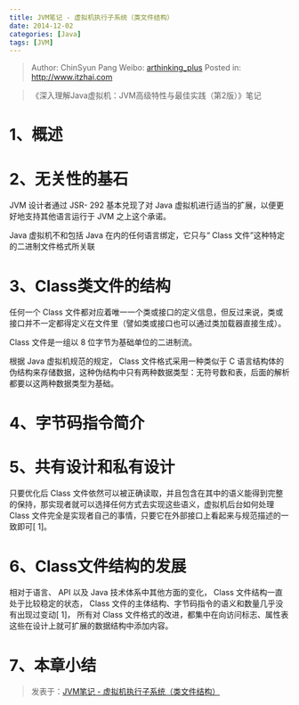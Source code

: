 ```yaml
---
title: JVM笔记 - 虚拟机执行子系统（类文件结构）
date: 2014-12-02
categories: [Java]
tags: [JVM]
---
```


> Author: ChinSyun Pang
> Weibo: [arthinking_plus](http://weibo.com/arthinkingplus)
> Posted in: http://www.itzhai.com

> 《深入理解Java虚拟机：JVM高级特性与最佳实践（第2版）》笔记    

# 1、概述

# 2、无关性的基石
JVM 设计者通过 JSR- 292 基本兑现了对 Java 虚拟机进行适当的扩展，以便更好地支持其他语言运行于 JVM 之上这个承诺。

Java 虚拟机不和包括 Java 在内的任何语言绑定，它只与“ Class 文件”这种特定的二进制文件格式所关联
# 3、Class类文件的结构
任何一个 Class 文件都对应着唯一一个类或接口的定义信息，但反过来说，类或接口并不一定都得定义在文件里（譬如类或接口也可以通过类加载器直接生成）。

Class 文件是一组以 8 位字节为基础单位的二进制流。

根据 Java 虚拟机规范的规定， Class 文件格式采用一种类似于 C 语言结构体的伪结构来存储数据，这种伪结构中只有两种数据类型：无符号数和表，后面的解析都要以这两种数据类型为基础。
# 4、字节码指令简介

# 5、共有设计和私有设计
只要优化后 Class 文件依然可以被正确读取，并且包含在其中的语义能得到完整的保持，那实现者就可以选择任何方式去实现这些语义，虚拟机后台如何处理 Class 文件完全是实现者自己的事情，只要它在外部接口上看起来与规范描述的一致即可[ 1]。
# 6、Class文件结构的发展
相对于语言、 API 以及 Java 技术体系中其他方面的变化， Class 文件结构一直处于比较稳定的状态， Class 文件的主体结构、字节码指令的语义和数量几乎没有出现过变动[ 1]， 所有对 Class 文件格式的改进，都集中在向访问标志、属性表这些在设计上就可扩展的数据结构中添加内容。

# 7、本章小结

> 发表于：[JVM笔记 - 虚拟机执行子系统（类文件结构）](http://www.itzhai.com/jvm-executive-subsystem-class-structure.html "JVM笔记 - 虚拟机执行子系统（类文件结构）")

